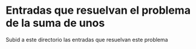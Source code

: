 Entradas que resuelvan el problema de la suma de unos
=====================================================

Subid a este directorio las entradas que resuelvan este problema